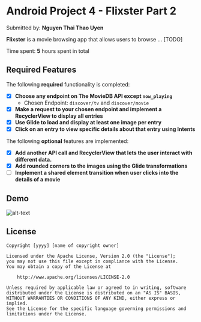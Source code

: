 # Android Project 4 - Flixster Part 2

Submitted by: **Nguyen Thai Thao Uyen**

**Flixster** is a movie browsing app that allows users to browse ... [TODO] 

Time spent: **5** hours spent in total

## Required Features

The following **required** functionality is completed:

- [X] **Choose any endpoint on The MovieDB API except `now_playing`**
  - Chosen Endpoint: `discover/tv` and `discover/movie`
- [X] **Make a request to your chosen endpoint and implement a RecyclerView to display all entries**
- [X] **Use Glide to load and display at least one image per entry**
- [X] **Click on an entry to view specific details about that entry using Intents**

The following **optional** features are implemented:

- [X] **Add another API call and RecyclerView that lets the user interact with different data.** 
- [X] **Add rounded corners to the images using the Glide transformations**
- [ ] **Implement a shared element transition when user clicks into the details of a movie**

## Demo

![alt-text](https://github.com/pengwingokla/CS388-Project-4-Flixster/blob/master/Flixster.gif)

## License

    Copyright [yyyy] [name of copyright owner]

    Licensed under the Apache License, Version 2.0 (the "License");
    you may not use this file except in compliance with the License.
    You may obtain a copy of the License at

        http://www.apache.org/licenses/LICENSE-2.0

    Unless required by applicable law or agreed to in writing, software
    distributed under the License is distributed on an "AS IS" BASIS,
    WITHOUT WARRANTIES OR CONDITIONS OF ANY KIND, either express or implied.
    See the License for the specific language governing permissions and
    limitations under the License.
